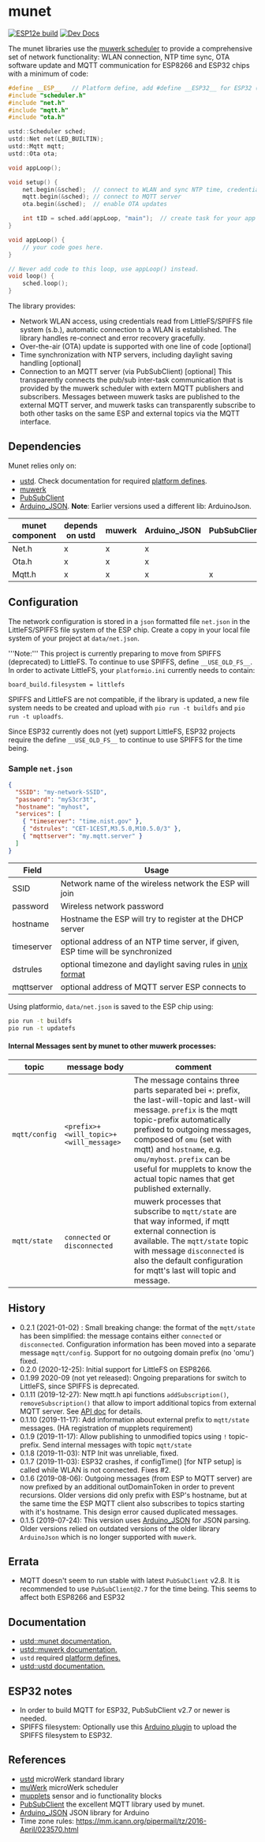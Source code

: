 # munet

[![ESP12e build](https://travis-ci.org/muwerk/munet.svg?branch=master)](https://travis-ci.org/muwerk/munet)
[![Dev Docs](https://img.shields.io/badge/docs-dev-blue.svg)](https://muwerk.github.io/munet/docs/index.html)

The munet libraries use the [muwerk scheduler](https://github.com/muwerk/muwerk) to provide a comprehensive set of network functionality: WLAN connection, NTP time sync, OTA software update and MQTT communication for ESP8266 and ESP32 chips with a minimum of code:

```c++
#define __ESP__   // Platform define, add #define __ESP32__ for ESP32 (see dependencies)
#include "scheduler.h"
#include "net.h"
#include "mqtt.h"
#include "ota.h"

ustd::Scheduler sched;
ustd::Net net(LED_BUILTIN);
ustd::Mqtt mqtt;
ustd::Ota ota;

void appLoop();

void setup() {
    net.begin(&sched);  // connect to WLAN and sync NTP time, credentials read from ESP file system, (s.b.)
    mqtt.begin(&sched); // connect to MQTT server
    ota.begin(&sched);  // enable OTA updates

    int tID = sched.add(appLoop, "main");  // create task for your app code
}

void appLoop() {
    // your code goes here.
}

// Never add code to this loop, use appLoop() instead.
void loop() {
    sched.loop();
}

```

The library provides:

- Network WLAN access, using credentials read from LittleFS/SPIFFS file system (s.b.), automatic connection to a WLAN is established. The library handles re-connect and error recovery gracefully.
- Over-the-air (OTA) update is supported with one line of code [optional]
- Time synchronization with NTP servers, including daylight saving handling [optional]
- Connection to an MQTT server (via PubSubClient) [optional] This transparently connects the pub/sub inter-task communication that is provided by the muwerk scheduler with extern MQTT publishers and subscribers. Messages between muwerk tasks are published to the external MQTT server, and muwerk tasks can transparently subscribe to both other tasks on the same ESP and external topics via the MQTT interface.

## Dependencies

Munet relies only on:

- [ustd](https://github.com/muwerk/ustd). Check documentation for required [platform defines](https://github.com/muwerk/ustd/blob/master/README.md).
- [muwerk](https://github.com/muwerk/ustd)
- [PubSubClient](https://github.com/knolleary/pubsubclient)
- [Arduino_JSON](https://github.com/arduino-libraries/Arduino_JSON). **Note**: Earlier versions used a different lib: ArduinoJson.

| munet component | depends on ustd | muwerk | Arduino_JSON | PubSubClient |
| --------------- | --------------- | ------ | ------------ | ------------ |
| Net.h           | x               | x      | x            |              |
| Ota.h           | x               | x      | x            |              |
| Mqtt.h          | x               | x      | x            | x            |

## Configuration

The network configuration is stored in a `json` formatted file `net.json` in the LittleFS/SPIFFS file system of the ESP chip. Create a copy in your local file system of your project at `data/net.json`.

'''Note:''' This project is currently preparing to move from SPIFFS (deprecated) to LittleFS. To continue
to use SPIFFS, define `__USE_OLD_FS__`. In order to activate LittleFS, your `platformio.ini` currently
needs to contain:

```
board_build.filesystem = littlefs
```

SPIFFS and LittleFS are not compatible, if the library is updated, a new file system needs to be created and upload with `pio run -t buildfs` and `pio run -t uploadfs`.

Since ESP32 currently does not (yet) support LittleFS, ESP32 projects require the define `__USE_OLD_FS__` to continue to use SPIFFS for the time being.

### Sample `net.json`

```json
{
  "SSID": "my-network-SSID",
  "password": "myS3cr3t",
  "hostname": "myhost",
  "services": [
    { "timeserver": "time.nist.gov" },
    { "dstrules": "CET-1CEST,M3.5.0,M10.5.0/3" },
    { "mqttserver": "my.mqtt.server" }
  ]
}
```

| Field      | Usage                                                                                                                  |
| ---------- | ---------------------------------------------------------------------------------------------------------------------- |
| SSID       | Network name of the wireless network the ESP will join                                                                 |
| password   | Wireless network password                                                                                              |
| hostname   | Hostname the ESP will try to register at the DHCP server                                                               |
| timeserver | optional address of an NTP time server, if given, ESP time will be synchronized                                        |
| dstrules   | optional timezone and daylight saving rules in [unix format](https://mm.icann.org/pipermail/tz/2016-April/023570.html) |
| mqttserver | optional address of MQTT server ESP connects to                                                                        |

Using platformio, `data/net.json` is saved to the ESP chip using:

```bash
pio run -t buildfs
pio run -t updatefs
```

#### Internal Messages sent by munet to other muwerk processes:

| topic        | message body                                | comment                                                                                                                                                                                                                                                                                                                                                                    |
| ------------ | ------------------------------------------- | -------------------------------------------------------------------------------------------------------------------------------------------------------------------------------------------------------------------------------------------------------------------------------------------------------------------------------------------------------------------------- |
| `mqtt/config` | `<prefix>+<will_topic>+<will_message>` | The message contains three parts separated bei `+`: prefix, the last-will-topic and last-will message. `prefix` is the mqtt topic-prefix automatically prefixed to outgoing messages, composed of `omu` (set with mqtt) and `hostname`, e.g. `omu/myhost`. `prefix` can be useful for mupplets to know the actual topic names that get published externally. |
| `mqtt/state` | `connected` or `disconnected` | muwerk processes that subscribe to `mqtt/state` are that way informed, if mqtt external connection is available. The `mqtt/state` topic with message `disconnected` is also the default configuration for mqtt's last will topic and message. |

## History

- 0.2.1 (2021-01-02) : Small breaking change: the format of the `mqtt/state` has been simplified: the message contains either `connected` or `disconnected`. Configuration information has been moved into a separate message `mqtt/config`. Support for no outgoing domain prefix (no 'omu') fixed.
- 0.2.0 (2020-12-25): Initial support for LittleFS on ESP8266.
- 0.1.99 2020-09 (not yet released): Ongoing preparations for switch to LittleFS, since SPIFFS is deprecated.
- 0.1.11 (2019-12-27): New mqtt.h api functions `addSubscription()`, `removeSubscription()` that
  allow to import additional topics from external MQTT server. See [API doc](https://muwerk.github.io/munet/docs/classustd_1_1Mqtt.html) for details.
- 0.1.10 (2019-11-17): Add information about external prefix to `mqtt/state` messages. (HA registration of mupplets requirement)
- 0.1.9 (2019-11-17): Allow publishing to unmodified topics using `!` topic-prefix. Send internal messages with topic `mqtt/state`
- 0.1.8 (2019-11-03): NTP Init was unreliable, fixed.
- 0.1.7 (2019-11-03): ESP32 crashes, if configTime() [for NTP setup] is called while WLAN is not connected. Fixes #2.
- 0.1.6 (2019-08-06): Outgoing messages (from ESP to MQTT server) are now prefixed by an additional outDomainToken in order
  to prevent recursions. Older versions did only prefix with ESP's hostname, but at the same time the ESP MQTT client also subscribes
  to topics starting with it's hostname. This design error caused duplicated messages.
- 0.1.5 (2019-07-24): This version uses [Arduino_JSON](https://github.com/arduino-libraries/Arduino_JSON) for JSON parsing. Older versions relied on outdated versions of the older library `ArduinoJson` which is no longer supported with `muwerk`.

## Errata
- MQTT doesn't seem to run stable with latest `PubSubClient` v2.8. It is recommended to use `PubSubClient@2.7` for the time being. This seems to affect
  both ESP8266 and ESP32

## Documentation

- [ustd::munet documentation.](https://muwerk.github.io/munet/docs/index.html)
- [ustd::muwerk documentation.](https://muwerk.github.io/muwerk/docs/index.html)
- `ustd` required [platform defines.](https://github.com/muwerk/ustd/blob/master/README.md)
- [ustd::ustd documentation.](https://muwerk.github.io/ustd/docs/index.html)

## ESP32 notes

- In order to build MQTT for ESP32, PubSubClient v2.7 or newer is needed.
- SPIFFS filesystem: Optionally use this [Arduino plugin](https://github.com/me-no-dev/arduino-esp32fs-plugin) to upload the SPIFFS filesystem to ESP32.

## References

- [ustd](https://github.com/muwerk/ustd) microWerk standard library
- [muWerk](https://github.com/muwerk/muwerk) microWerk scheduler
- [mupplets](https://github.com/muwerk/mupplets) sensor and io functionality blocks
- [PubSubClient](https://github.com/knolleary/pubsubclient) the excellent MQTT library used by munet.
- [Arduino_JSON](https://github.com/arduino-libraries/Arduino_JSON) JSON library for Arduino
- Time zone rules: https://mm.icann.org/pipermail/tz/2016-April/023570.html
